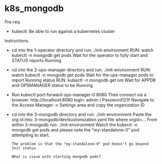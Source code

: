 # k8s_mongodb

Pre-req
- kubectl:  Be able to run against a kubernetes cluster

Instructions
- cd into the 1-operator directory and run:  ./init-environment
   RUN:  watch kubectl -n mongodb get pods
         Wait for the operator to fully start and STATUS reports Running

- cd into the 2-ops-manager directory and run: ./init-environment
   RUN:  watch kubectl -n mongodb get pods
         Wait for the ops-manager pods to report Running status
   RUN:  kubectl -n mongodb get om
         Wait for APPDB and OPSMANAGER status to be Running

- Run kubectl port-forward ops-manager-0 8080
      Then connect via a browser:  http://localhost:8080
      login:   admin / Password123!
      Navigate to the Access Manager -> Settings area and copy the organization ID

- cd into the 3-mongodb directory and run: ./init-environment
      Paste the org id into:  3-mongodb/dev/kustomization.yaml file where orgId=...
      From within 3-mongodb run:  ./init-environment
      Watch the kubectl -n mongodb get pods and please
      note the "my-standalone-0" pod attempting to start.  

      The problem is that the "my-standalone-0" pod doesn't go beyond
      Init status.

      What is issue with starting mongodb pods?
